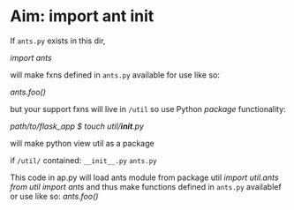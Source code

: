 # Aim: import ant __init__

If `ants.py` exists in this dir,

*import ants*

will make fxns defined in `ants.py` available for use like so:

*ants.foo()*

but your support fxns will live in `/util` so use
Python *package* functionality:

*path/to/flask_app $ touch util/__init__.py*

will make python view util as a package

if `/util/` contained:
`__init__.py`
`ants.py`

This code in ap.py will load ants module from package util
*import util.ants*
*from util import ants*
and thus make functions defined in `ants.py` availablef or use like so:
*ants.foo()*
